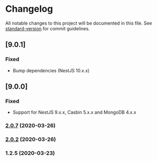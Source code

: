 # Changelog

All notable changes to this project will be documented in this file. See [standard-version](https://github.com/conventional-changelog/standard-version) for commit guidelines.


## [9.0.1]

### Fixed

- Bump dependencies (NestJS 10.x.x)

## [9.0.0]

### Fixed

- Support for NestJS 9.x.x, Casbin 5.x.x and MongoDB 4.x.x

### [2.0.7](https://github.com/juicycleff/nestjs-casbin-mongodb/compare/v2.0.2...v2.0.7) (2020-03-26)



### [2.0.2](https://github.com/juicycleff/nestjs-casbin-mongodb/compare/v1.2.5...v2.0.2) (2020-03-26)



### 1.2.5 (2020-03-23)
